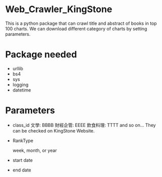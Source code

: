 # Web_Crawler_KingStone
This is a python package that can crawl title and abstract of books in top 100 charts.
We can download different category of charts by setting parameters.

# Package needed
- urllib
- bs4
- sys
- logging
- datetime

# Parameters
- class_id  文學: BBBB  財經企管: EEEE  飲食料理: TTTT  and so on...  They can be checked on KingStone Website.
- RankType

     week, month, or year
- start date
- end date
